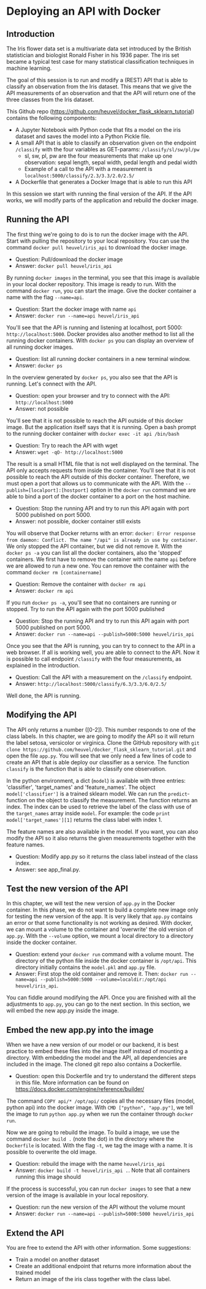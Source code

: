 # Deploying an API with Docker
## Introduction
The Iris flower data set is a multivariate data set introduced by the British statistician and biologist Ronald Fisher in his 1936 paper.  The iris set became a typical test case for many statistical classification techniques in machine learning.

The goal of this session is to run and modify a (REST) API that is able to classify an observation from the Iris dataset. This means that we give the API measurements of an observation and that the API will return one of the three classes from the Iris dataset.

This Github repo (https://github.com/heuvel/docker_flask_sklearn_tutorial) contains the following components:
- A Jupyter Notebook with Python code that fits a model on the iris dataset and saves the model into a Python Pickle file.
- A small API that is able to classify an observation given on the endpoint `/classify` with the four variables as GET-params: `/classify/sl/sw/pl/pw`
  - sl, sw, pl, pw are the four measurements that make up one observation: sepal length, sepal width, pedal length and pedal width
  - Example of a call to the API with a measurement is `localhost:5000/classify/2.3/3.3/2.0/2.5/`
- A Dockerfile that generates a Docker Image that is able to run this API

In this session we start with running the final version of the API. If the API works, we will modify parts of the application and rebuild the docker image.

## Running the API
The first thing we're going to do is to run the docker image with the API. Start with pulling the repository to your local repository. You can use the command `docker pull heuvel/iris_api` to download the docker image.

- Question: Pull/download the docker image
- Answer: `docker pull heuvel/iris_api`

By running `docker images` in the terminal, you see that this image is available in your local docker repository. This image is ready to run. With the command `docker run`, you can start the image. Give the docker container a name with the flag `--name=api`.

- Question: Start the docker image with name `api`
- Answer: `docker run --name=api heuvel/iris_api`

You'll see that the API is running and listening at localhost, port 5000: `http://localhost:5000`. Docker provides also another method to list all the running docker containers. With `docker ps` you can display an overview of all running docker images.

- Question: list all running docker containers in a new terminal window.
- Answer: `docker ps`

In the overview generated by `docker ps`, you also see that the API is running. Let's connect with the API.

- Question: open your browser and try to connect with the API: `http://localhost:5000`
- Answer: not possible

You'll see that it is not possible to reach the API outside of this docker image. But the application itself says that it is running. Open a bash prompt to the running docker container with `docker exec -it api /bin/bash`

- Question: Try to reach the API with wget
- Answer: `wget -qO- http://localhost:5000`

The result is a small HTML file that is not well displayed on the terminal. The API only accepts requests from inside the container.
You'll see that it is not possible to reach the API outside of this docker container. Therefore, we must open a port that allows us to communicate with the API. With the `--publish=[localport]:[hostport]` option in the `docker run` command we are able to bind a port of the docker container to a port on the host machine.

- Question: Stop the running API and try to run this API again with port 5000 published on port 5000.
- Answer: not possible, docker container still exists

You will observe that Docker returns with an error: `docker: Error response from daemon: Conflict. The name "/api" is already in use by container`. We only stopped the API container, but we did not remove it. With the `docker ps -a` you can list all the
docker containers, also the 'stopped' containers. We first have to remove the container with the name `api` before we are allowed to run a new one. You can remove the container with the command `docker rm [containername]`

- Question: Remove the container with `docker rm api`
- Answer: `docker rm api`

If you run `docker ps -a`, you'll see that no containers are running or stopped. Try to run the API again with the port 5000 published

- Question: Stop the running API and try to run this API again with port 5000 published on port 5000.
- Answer: `docker run --name=api --publish=5000:5000 heuvel/iris_api`

Once you see that the API is running, you can try to connect to the API in a web browser. If all is working well, you are able to connect to the API. Now it is possible to call endpoint `/classify` with the four measurements, as explained in the introduction.

- Question: Call the API with a measurement on the `/classify` endpoint.
- Answer: `http://localhost:5000/classify/6.3/3.3/6.0/2.5/`

Well done, the API is running.

## Modifying the API
The API only returns a number ([0-2]). This number responds to one of the class labels. In this chapter, we are going to modify the API so it will return the label setosa, versicolor or virginica. Clone the GitHub repository with `git clone https://github.com/heuvel/docker_flask_sklearn_tutorial.git` and open the file `app.py`.
You will see that we only need a few lines of code to create an API that is able deploy our classifier as a service. The function `classify` is the function that is able to classify one observation.

In the python environment, a dict (`model`) is available with three entries: 'classifier', 'target_names' and 'feature_names'. The object `model['classifier']` is a trained sklearn model. We can run the `predict`-function on the object to classify the measurement.
The function returns an index. The index can be used to retrieve the label of the class with use of the `target_names` array inside `model`. For example: the code `print model['target_names'][1]` returns the class label with index 1.

The feature names are also available in the model. If you want, you can also modify the API so it also returns the given measurements together with the feature names.

- Question: Modify app.py so it returns the class label instead of the class index.
- Answer: see app_final.py.

## Test the new version of the API
In this chapter, we will test the new version of `app.py` in the Docker container. In this phase, we do not want to build a complete new image only for testing the new version of the app. It is very likely that `app.py` contains an error or that some functionality is not working as desired. With docker, we can mount a volume to the container and 'overwrite' the old version of `app.py`. With the `--volume` option, we mount a local directory to a directory inside the docker container.

- Question: extend your `docker run` command with a volume mount. The directory of the python file inside the docker container is `/opt/api`. This directory initially contains the `model.pkl` and `app.py` file.
- Answer: First stop the old container and remove it. Then: `docker run --name=api --publish=5000:5000 --volume=localdir:/opt/api heuvel/iris_api`.

You can fiddle around modifying the API. Once you are finished with all the adjustments to `app.py`, you can go to the next section. In this section, we will embed the new app.py inside the image.

## Embed the new app.py into the image
When we have a new version of our model or our backend, it is best practice to embed these files into the image itself instead of mounting a directory. With embedding the model and the API, all dependencies are included in the image. The cloned git repo also contains a Dockerfile.

- Question: open this Dockerfile and try to understand the different steps in this file. More information can be found on https://docs.docker.com/engine/reference/builder/

The command `COPY api/* /opt/api/` copies all the necessary files (model, python api) into the docker image. With `CMD ["python", "app.py"]`, we tell the image to run `python app.py` when we run the container through `docker run`.

Now we are going to rebuild the image. To build a image, we use the command `docker build .` (note the dot) in the directory where the `Dockerfile` is located. With the flag `-t`, we tag the image with a name. It is possible to overwrite the old image.

- Question: rebuild the image with the name `heuvel/iris_api`
- Answer: `docker build -t heuvel/iris_api .`. Note that all containers running this image should

If the process is successful, you can run `docker images` to see that a new version of the image is available in your local repository.

- Question: run the new version of the API without the volume mount
- Answer: `docker run --name=api --publish=5000:5000 heuvel/iris_api`

## Extend the API
You are free to extend the API with other information. Some suggestions:
- Train a model on another dataset
- Create an additional endpoint that returns more information about the trained model
- Return an image of the iris class together with the class label.